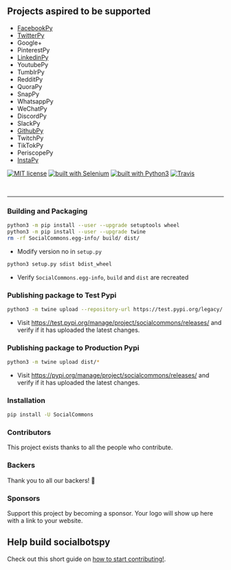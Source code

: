 
## Projects aspired to be supported

- [FacebookPy](https://github.com/socialbotspy/FacebookPy)
- [TwitterPy](https://github.com/socialbotspy/TwitterPy)
- Google+
- PinterestPy
- [LinkedinPy](https://github.com/socialbotspy/LinkedinPy)
- YoutubePy
- TumblrPy
- RedditPy
- QuoraPy
- SnapPy
- WhatsappPy
- WeChatPy
- DiscordPy
- SlackPy
- [GithubPy](https://github.com/socialbotspy/GithubPy)
- TwitchPy
- TikTokPy
- PeriscopePy
- [InstaPy](https://github.com/timgrossmann/InstaPy/tree/master/instapy)

[![MIT license](https://img.shields.io/badge/license-GPLv3-blue.svg)](https://github.com/socialbotspy/FacebookPy/blob/master/LICENSE)
[![built with Selenium](https://img.shields.io/badge/built%20with-Selenium-yellow.svg)](https://github.com/SeleniumHQ/selenium)
[![built with Python3](https://img.shields.io/badge/built%20with-Python3-red.svg)](https://www.python.org/)
[![Travis](https://img.shields.io/travis/rust-lang/rust.svg)](https://travis-ci.org/socialbotspy/FacebookPy)

<br />

---
### Building and Packaging

```bash
python3 -m pip install --user --upgrade setuptools wheel
python3 -m pip install --user --upgrade twine
rm -rf SocialCommons.egg-info/ build/ dist/
```

- Modify version no in `setup.py`

```bash
python3 setup.py sdist bdist_wheel
```

- Verify `SocialCommons.egg-info`, `build` and `dist` are recreated

### Publishing package to Test Pypi
```bash
python3 -m twine upload --repository-url https://test.pypi.org/legacy/ dist/*
```
- Visit https://test.pypi.org/manage/project/socialcommons/releases/ and verify if it has uploaded the latest changes.

### Publishing package to Production Pypi
```bash
python3 -m twine upload dist/*
```
- Visit https://pypi.org/manage/project/socialcommons/releases/ and verify if it has uploaded the latest changes.

### Installation
```bash
pip install -U SocialCommons
```

### Contributors

This project exists thanks to all the people who contribute.

### Backers

Thank you to all our backers! 🙏

### Sponsors

Support this project by becoming a sponsor. Your logo will show up here with a link to your website.


## Help build socialbotspy
Check out this short guide on [how to start contributing!](https://github.com/InstaPy/instapy-docs/blob/master/CONTRIBUTORS.md).
